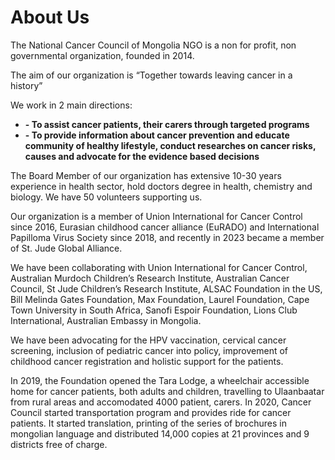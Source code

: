 # About Us

The National Cancer Council of Mongolia NGO is a non for profit, non governmental organization, founded in 2014.

The aim of our organization is “Together towards leaving cancer in a history”

We work in 2 main directions:

+ __-  To assist cancer patients, their carers through targeted programs__
+ __-  To provide information about cancer prevention and educate community of healthy lifestyle, conduct researches on cancer risks, causes and advocate for the evidence based decisions__

The Board Member of our organization has extensive 10-30 years experience in health sector, hold doctors degree in health, chemistry and biology. We have 50 volunteers supporting us.

Our organization is a member of Union International for Cancer Control since 2016, Eurasian childhood cancer alliance (EuRADO) and International Papilloma Virus Society since 2018, and recently in 2023 became a member of St. Jude Global Alliance.

We have been collaborating with Union International for Cancer Control, Australian Murdoch Children’s Research Institute, Australian Cancer Council, St Jude Children’s Research Institute, ALSAC Foundation in the US, Bill Melinda Gates Foundation, Max Foundation, Laurel Foundation, Cape Town University in South Africa, Sanofi Espoir Foundation, Lions Club International, Australian Embassy in Mongolia. 

We have been advocating for the HPV vaccination, cervical cancer screening, inclusion of pediatric cancer into policy, improvement of childhood cancer registration and holistic support for the patients.

In 2019, the Foundation opened the Tara Lodge, a wheelchair accessible home for cancer patients, both adults and children, travelling to Ulaanbaatar from rural areas and accomodated 4000 patient, carers. In 2020, Cancer Council started transportation program and provides ride for cancer patients. It started translation, printing of the series of brochures in mongolian language and distributed 14,000 copies at 21 provinces and 9 districts free of charge. 
